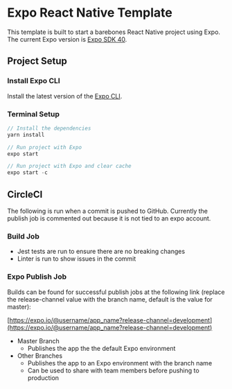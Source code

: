 # Expo React Native Template

This template is built to start a barebones React Native project using Expo.
The current Expo version is [Expo SDK 40](https://blog.expo.io/expo-sdk-40-is-now-available-d4d73e67da33).

## Project Setup
### Install Expo CLI
Install the latest version of the [Expo CLI](https://docs.expo.io/versions/latest/get-started/installation/).
### Terminal Setup
```javascript
// Install the dependencies
yarn install

// Run project with Expo
expo start

// Run project with Expo and clear cache
expo start -c
```

## CircleCI
The following is run when a commit is pushed to GitHub. Currently the publish job is commented out because it is not tied to an expo account.
### Build Job
* Jest tests are run to ensure there are no breaking changes
* Linter is run to show issues in the commit 

### Expo Publish Job
Builds can be found for successful publish jobs at the following link (replace the release-channel value with the branch name, default is the value for master):

[https://expo.io/@username/app_name?release-channel=development](https://expo.io/@username/app_name?release-channel=development)

* Master Branch
  * Publishes the app the the default Expo environment
* Other Branches
  * Publishes the app to an Expo environment with the branch name
  * Can be used to share with team members before pushing to production
